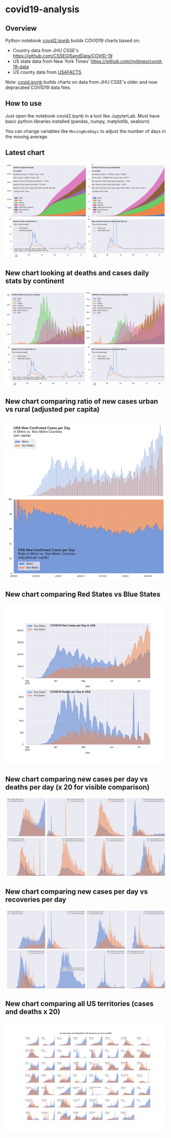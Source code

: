 # covid19-analysis

## Overview
Python notebook [covid2.ipynb](https://github.com/danlaw/covid19-analysis/blob/master/covid2.ipynb) builds COVID19 charts based on:
* Country data from JHU CSSE's https://github.com/CSSEGISandData/COVID-19
* US state data from New York Times' https://github.com/nytimes/covid-19-data
* US county data from [USAFACTS](https://usafacts.org/visualizations/coronavirus-covid-19-spread-map/)

Note: [covid.ipynb](https://github.com/danlaw/covid19-analysis/blob/master/covid.ipynb) builds charts on data from JHU CSSE's older and now depracated COVID19 data files.

## How to use
Just open the notebook covid2.ipynb in a tool like JupyterLab. Must have basic python libraries installed (pandas, numpy, matplotlib, seaborn).

You can change variables like ``MovingAveDays`` to adjust the number of days in the moving average.

## Latest chart
![Latest chart](charts/20200713-covid19-chart.png)

## New chart looking at deaths and cases daily stats by continent
![Comparison chart](charts/20200713-covid19-chart-perday.png)

## New chart comparing ratio of new cases urban vs rural (adjusted per capita)
![Urban rural per capita chart](charts/20200713-US-counties-urban-vs-rural-per-capita.png)

## New chart comparing Red States vs Blue States
![Red vs Blue chart](charts/20200713-compare-daily-red-vs-blue-states.png)

## New chart comparing new cases per day vs deaths per day (x 20 for visible comparison)
![Comparison chart](charts/20200713-comparison-chart.png)

## New chart comparing new cases per day vs recoveries per day
![Recovery chart](charts/20200713-comparison-recovery-chart.png)

## New chart comparing all US territories (cases and deaths x 20)
![Territories chart](charts/20200713-compare-US-territories.png)

